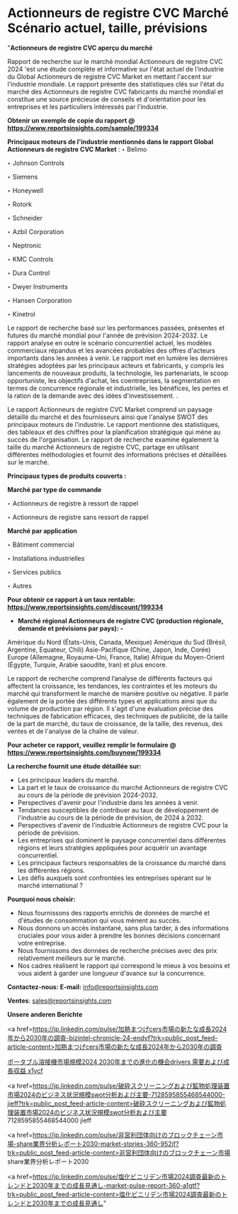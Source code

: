 # Actionneurs de registre CVC Marché Scénario actuel, taille, prévisions

"<strong>Actionneurs de registre CVC aperçu du marché</strong>

Rapport de recherche sur le marché mondial Actionneurs de registre CVC 2024 'est une étude complète et informative sur l'état actuel de l'industrie du Global Actionneurs de registre CVC Market en mettant l'accent sur l'industrie mondiale. Le rapport présente des statistiques clés sur l'état du marché des Actionneurs de registre CVC fabricants du marché mondial et constitue une source précieuse de conseils et d'orientation pour les entreprises et les particuliers intéressés par l'industrie.

<strong>Obtenir un exemple de copie du rapport @ <a href=https://www.reportsinsights.com/sample/199334>https://www.reportsinsights.com/sample/199334</a></strong>

<strong>Principaux moteurs de l'industrie mentionnés dans le rapport Global Actionneurs de registre CVC Market</strong> :
‣ Belimo

‣ Johnson Controls

‣ Siemens

‣ Honeywell

‣ Rotork

‣ Schneider

‣ Azbil Corporation

‣ Neptronic

‣ KMC Controls

‣ Dura Control

‣ Dwyer Instruments

‣ Hansen Corporation

‣ Kinetrol

Le rapport de recherche basé sur les performances passées, présentes et futures du marché mondial pour l'année de prévision 2024-2032. Le rapport analyse en outre le scénario concurrentiel actuel, les modèles commerciaux répandus et les avancées probables des offres d'acteurs importants dans les années à venir. Le rapport met en lumière les dernières stratégies adoptées par les principaux acteurs et fabricants, y compris les lancements de nouveaux produits, la technologie, les partenariats, le scoop opportuniste, les objectifs d'achat, les coentreprises, la segmentation en termes de concurrence régionale et industrielle, les bénéfices, les pertes et la ration de la demande avec des idées d'investissement. .

Le rapport Actionneurs de registre CVC Market comprend un paysage détaillé du marché et des fournisseurs ainsi que l'analyse SWOT des principaux moteurs de l'industrie. Le rapport mentionne des statistiques, des tableaux et des chiffres pour la planification stratégique qui mène au succès de l'organisation. Le rapport de recherche examine également la taille du marché Actionneurs de registre CVC, partage en utilisant différentes méthodologies et fournit des informations précises et détaillées sur le marché.

<strong>Principaux types de produits couverts :</strong>

<strong>Marché par type de commande</strong>

‣ Actionneurs de registre à ressort de rappel

‣ Actionneurs de registre sans ressort de rappel

<strong>Marché par application</strong>

‣ Bâtiment commercial

‣ Installations industrielles

‣ Services publics

‣ Autres

<strong>Pour obtenir ce rapport à un taux rentable: <a href=https://www.reportsinsights.com/discount/199334>https://www.reportsinsights.com/discount/199334</a></strong>
<ul>
  <li><strong>Marché régional Actionneurs de registre CVC (production régionale, demande et prévisions par pays): -</strong></li>
</ul>
Amérique du Nord (États-Unis, Canada, Mexique)
Amérique du Sud (Brésil, Argentine, Equateur, Chili)
Asie-Pacifique (Chine, Japon, Inde, Corée)
Europe (Allemagne, Royaume-Uni, France, Italie)
Afrique du Moyen-Orient (Égypte, Turquie, Arabie saoudite, Iran) et plus encore.

Le rapport de recherche comprend l’analyse de différents facteurs qui affectent la croissance, les tendances, les contraintes et les moteurs du marché qui transforment le marché de manière positive ou négative. Il parle également de la portée des différents types et applications ainsi que du volume de production par région. Il s'agit d'une évaluation précise des techniques de fabrication efficaces, des techniques de publicité, de la taille de la part de marché, du taux de croissance, de la taille, des revenus, des ventes et de l'analyse de la chaîne de valeur.

<strong>Pour acheter ce rapport, veuillez remplir le formulaire @   <a href=https://www.reportsinsights.com/buynow/199334>https://www.reportsinsights.com/buynow/199334</a></strong>

<strong>La recherche fournit une étude détaillée sur:</strong>
<ul>
  <li>Les principaux leaders du marché.</li>
  <li>La part et le taux de croissance du marché Actionneurs de registre CVC au cours de la période de prévision 2024-2032.</li>
  <li>Perspectives d'avenir pour l'industrie dans les années à venir.</li>
  <li>Tendances susceptibles de contribuer au taux de développement de l'industrie au cours de la période de prévision, de 2024 à 2032.</li>
  <li>Perspectives d'avenir de l'industrie Actionneurs de registre CVC pour la période de prévision.</li>
  <li>Les entreprises qui dominent le paysage concurrentiel dans différentes régions et leurs stratégies appliquées pour acquérir un avantage concurrentiel.</li>
  <li>Les principaux facteurs responsables de la croissance du marché dans les différentes régions.</li>
  <li>Les défis auxquels sont confrontées les entreprises opérant sur le marché international ?</li>
</ul>
<strong>Pourquoi nous choisir:</strong>
<ul>
  <li>Nous fournissons des rapports enrichis de données de marché et d'études de consommation qui vous mènent au succès.</li>
  <li>Nous donnons un accès instantané, sans plus tarder, à des informations cruciales pour vous aider à prendre les bonnes décisions concernant votre entreprise.</li>
  <li>Nous fournissons des données de recherche précises avec des prix relativement meilleurs sur le marché.</li>
  <li>Nos cadres réalisent le rapport qui correspond le mieux à vos besoins et vous aident à garder une longueur d'avance sur la concurrence.</li>
</ul>
<strong>Contactez-nous:
</strong><strong>E-mail:</strong> <a href=mailto:info@reportsinsights.com>info@reportsinsights.com</a>

<strong>Ventes</strong>: <a href=mailto:sales@reportsinsights.com>sales@reportsinsights.com</a>

<strong>Unsere anderen Berichte</strong>

<a href=https://jp.linkedin.com/pulse/加熱まつげcers市場の新たな成長2024年から2030年の調査-bizintel-chronicle-24-endvf?trk=public_post_feed-article-content>加熱まつげcers市場の新たな成長2024年から2030年の調査</a>

<a href=https://www.linkedin.com/pulse/ポータブル溶接機市場規模2024-2030年までの進化の機会drivers-需要および成長収益-x1ycf/>ポータブル溶接機市場規模2024 2030年までの進化の機会drivers 需要および成長収益 x1ycf</a>

<a href=https://jp.linkedin.com/pulse/破砕スクリーニングおよび鉱物処理装置市場2024のビジネス状況規模swot分析および主要-7128595855468544000-jieff?trk=public_post_feed-article-content>破砕スクリーニングおよび鉱物処理装置市場2024のビジネス状況規模swot分析および主要 7128595855468544000 jieff</a>

<a href=https://jp.linkedin.com/pulse/非営利団体向けのブロックチェーン市場-share業界分析レポート2030-market-stories-360-952jf?trk=public_post_feed-article-content>非営利団体向けのブロックチェーン市場 share業界分析レポート2030</a>

<a href=https://jp.linkedin.com/pulse/塩化ビニリデン市場2024調査最新のトレンドと2030年までの成長見通し-market-pulse-report-360-a1gtf?trk=public_post_feed-article-content>塩化ビニリデン市場2024調査最新のトレンドと2030年までの成長見通し</a>"

